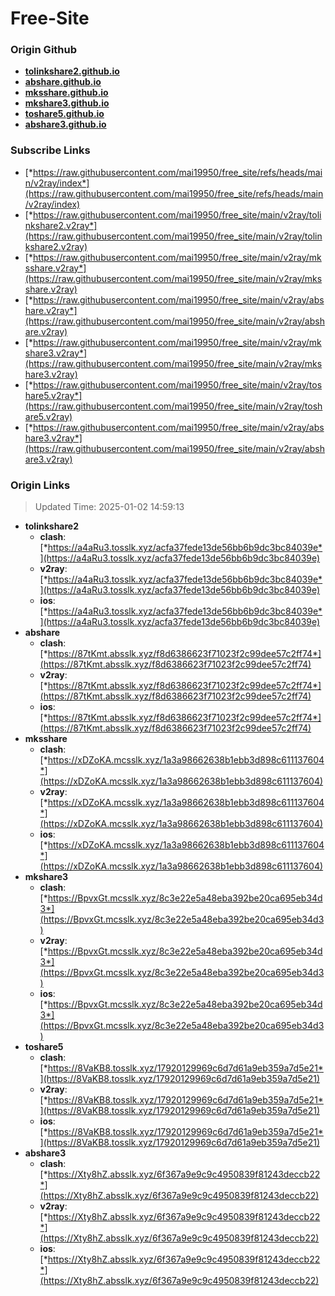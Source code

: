 # Free-Site

### Origin Github

- [**tolinkshare2.github.io**](https://github.com/tolinkshare2/tolinkshare2.github.io)
- [**abshare.github.io**](https://github.com/abshare/abshare.github.io)
- [**mksshare.github.io**](https://github.com/mksshare/mksshare.github.io)
- [**mkshare3.github.io**](https://github.com/mkshare3/mkshare3.github.io)
- [**toshare5.github.io**](https://github.com/toshare5/toshare5.github.io)
- [**abshare3.github.io**](https://github.com/abshare3/abshare3.github.io)

### Subscribe Links

- [*https://raw.githubusercontent.com/mai19950/free_site/refs/heads/main/v2ray/index*](https://raw.githubusercontent.com/mai19950/free_site/refs/heads/main/v2ray/index)
- [*https://raw.githubusercontent.com/mai19950/free_site/main/v2ray/tolinkshare2.v2ray*](https://raw.githubusercontent.com/mai19950/free_site/main/v2ray/tolinkshare2.v2ray)
- [*https://raw.githubusercontent.com/mai19950/free_site/main/v2ray/mksshare.v2ray*](https://raw.githubusercontent.com/mai19950/free_site/main/v2ray/mksshare.v2ray)
- [*https://raw.githubusercontent.com/mai19950/free_site/main/v2ray/abshare.v2ray*](https://raw.githubusercontent.com/mai19950/free_site/main/v2ray/abshare.v2ray)
- [*https://raw.githubusercontent.com/mai19950/free_site/main/v2ray/mkshare3.v2ray*](https://raw.githubusercontent.com/mai19950/free_site/main/v2ray/mkshare3.v2ray)
- [*https://raw.githubusercontent.com/mai19950/free_site/main/v2ray/toshare5.v2ray*](https://raw.githubusercontent.com/mai19950/free_site/main/v2ray/toshare5.v2ray)
- [*https://raw.githubusercontent.com/mai19950/free_site/main/v2ray/abshare3.v2ray*](https://raw.githubusercontent.com/mai19950/free_site/main/v2ray/abshare3.v2ray)

### Origin Links

> Updated Time: 2025-01-02 14:59:13

- **tolinkshare2**
  - **clash**: [*https://a4aRu3.tosslk.xyz/acfa37fede13de56bb6b9dc3bc84039e*](https://a4aRu3.tosslk.xyz/acfa37fede13de56bb6b9dc3bc84039e)
  - **v2ray**: [*https://a4aRu3.tosslk.xyz/acfa37fede13de56bb6b9dc3bc84039e*](https://a4aRu3.tosslk.xyz/acfa37fede13de56bb6b9dc3bc84039e)
  - **ios**: [*https://a4aRu3.tosslk.xyz/acfa37fede13de56bb6b9dc3bc84039e*](https://a4aRu3.tosslk.xyz/acfa37fede13de56bb6b9dc3bc84039e)
- **abshare**
  - **clash**: [*https://87tKmt.absslk.xyz/f8d6386623f71023f2c99dee57c2ff74*](https://87tKmt.absslk.xyz/f8d6386623f71023f2c99dee57c2ff74)
  - **v2ray**: [*https://87tKmt.absslk.xyz/f8d6386623f71023f2c99dee57c2ff74*](https://87tKmt.absslk.xyz/f8d6386623f71023f2c99dee57c2ff74)
  - **ios**: [*https://87tKmt.absslk.xyz/f8d6386623f71023f2c99dee57c2ff74*](https://87tKmt.absslk.xyz/f8d6386623f71023f2c99dee57c2ff74)
- **mksshare**
  - **clash**: [*https://xDZoKA.mcsslk.xyz/1a3a98662638b1ebb3d898c611137604*](https://xDZoKA.mcsslk.xyz/1a3a98662638b1ebb3d898c611137604)
  - **v2ray**: [*https://xDZoKA.mcsslk.xyz/1a3a98662638b1ebb3d898c611137604*](https://xDZoKA.mcsslk.xyz/1a3a98662638b1ebb3d898c611137604)
  - **ios**: [*https://xDZoKA.mcsslk.xyz/1a3a98662638b1ebb3d898c611137604*](https://xDZoKA.mcsslk.xyz/1a3a98662638b1ebb3d898c611137604)
- **mkshare3**
  - **clash**: [*https://BpvxGt.mcsslk.xyz/8c3e22e5a48eba392be20ca695eb34d3*](https://BpvxGt.mcsslk.xyz/8c3e22e5a48eba392be20ca695eb34d3)
  - **v2ray**: [*https://BpvxGt.mcsslk.xyz/8c3e22e5a48eba392be20ca695eb34d3*](https://BpvxGt.mcsslk.xyz/8c3e22e5a48eba392be20ca695eb34d3)
  - **ios**: [*https://BpvxGt.mcsslk.xyz/8c3e22e5a48eba392be20ca695eb34d3*](https://BpvxGt.mcsslk.xyz/8c3e22e5a48eba392be20ca695eb34d3)
- **toshare5**
  - **clash**: [*https://8VaKB8.tosslk.xyz/17920129969c6d7d61a9eb359a7d5e21*](https://8VaKB8.tosslk.xyz/17920129969c6d7d61a9eb359a7d5e21)
  - **v2ray**: [*https://8VaKB8.tosslk.xyz/17920129969c6d7d61a9eb359a7d5e21*](https://8VaKB8.tosslk.xyz/17920129969c6d7d61a9eb359a7d5e21)
  - **ios**: [*https://8VaKB8.tosslk.xyz/17920129969c6d7d61a9eb359a7d5e21*](https://8VaKB8.tosslk.xyz/17920129969c6d7d61a9eb359a7d5e21)
- **abshare3**
  - **clash**: [*https://Xty8hZ.absslk.xyz/6f367a9e9c9c4950839f81243deccb22*](https://Xty8hZ.absslk.xyz/6f367a9e9c9c4950839f81243deccb22)
  - **v2ray**: [*https://Xty8hZ.absslk.xyz/6f367a9e9c9c4950839f81243deccb22*](https://Xty8hZ.absslk.xyz/6f367a9e9c9c4950839f81243deccb22)
  - **ios**: [*https://Xty8hZ.absslk.xyz/6f367a9e9c9c4950839f81243deccb22*](https://Xty8hZ.absslk.xyz/6f367a9e9c9c4950839f81243deccb22)
